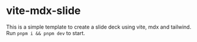 # vite-mdx-slide

This is a simple template to create a slide deck using vite, mdx and tailwind.
Run `pnpm i && pnpm dev` to start.
